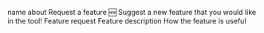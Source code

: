 name	about
Request a feature 🆕
Suggest a new feature that you would like in the tool!
Feature request
Feature description
How the feature is useful
